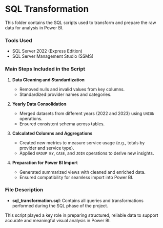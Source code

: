 # SQL Transformation

This folder contains the SQL scripts used to transform and prepare the raw data for analysis in Power BI.

### Tools Used
- SQL Server 2022 (Express Edition)
- SQL Server Management Studio (SSMS)

### Main Steps Included in the Script
1. **Data Cleaning and Standardization**  
   - Removed nulls and invalid values from key columns.  
   - Standardized provider names and categories.

2. **Yearly Data Consolidation**  
   - Merged datasets from different years (2022 and 2023) using `UNION` operations.  
   - Ensured consistent schema across tables.

3. **Calculated Columns and Aggregations**  
   - Created new metrics to measure service usage (e.g., totals by provider and service type).  
   - Applied `GROUP BY`, `CASE`, and `JOIN` operations to derive new insights.

4. **Preparation for Power BI Import**  
   - Generated summarized views with cleaned and enriched data.  
   - Ensured compatibility for seamless import into Power BI.

### File Description
- **sql_transformation.sql**: Contains all queries and transformations performed during the SQL phase of the project.

This script played a key role in preparing structured, reliable data to support accurate and meaningful visual analysis in Power BI.
